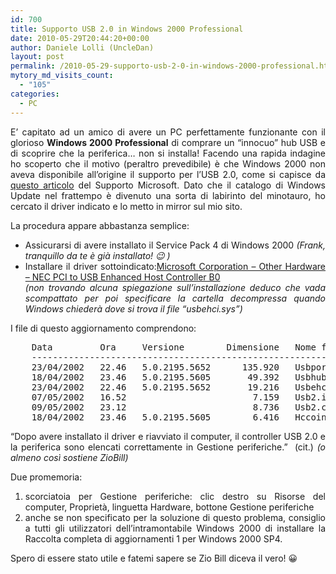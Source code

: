 ```yaml
---
id: 700
title: Supporto USB 2.0 in Windows 2000 Professional
date: 2010-05-29T20:44:20+00:00
author: Daniele Lolli (UncleDan)
layout: post
permalink: /2010-05-29-supporto-usb-2-0-in-windows-2000-professional.html
mytory_md_visits_count:
  - "105"
categories:
  - PC
---
```

<p style="text-align: justify;">
  E&#8217; capitato ad un amico di avere un PC perfettamente funzionante con il glorioso <strong>Windows 2000 Professional</strong> di comprare un &#8220;innocuo&#8221; hub USB e di scoprire che la periferica&#8230; non si installa! Facendo una rapida indagine ho scoperto che il motivo (peraltro prevedibile) è che Windows 2000 non aveva disponibile all&#8217;origine il supporto per l&#8217;USB 2.0, come si capisce da <a href="http://support.microsoft.com/kb/319973/it" target="_blank">questo articolo</a> del Supporto Microsoft. Dato che il catalogo di Windows Update nel frattempo è divenuto una sorta di labirinto del minotauro, ho cercato il driver indicato e lo metto in mirror sul mio sito.
</p>

<p style="text-align: justify;">
  La procedura appare abbastanza semplice:
</p>

<ul style="text-align: justify;">
  <li>
    Assicurarsi di avere installato il Service Pack 4 di Windows 2000 <em>(Frank, tranquillo da te è già installato! 😉 )</em>
  </li>
  <li>
    Installare il driver sottoindicato:<a href="https://filedn.com/lAHAHtmqjaTjJxFAtUSMfN8/files/archive/Articles/ramdisk-04-2010/Gavotte_RAMDisk_1.0.4096.5_200811130.zip">Microsoft Corporation &#8211; Other Hardware &#8211; NEC PCI to USB Enhanced Host Controller B0</a><br /> <em>(non trovando alcuna spiegazione sull&#8217;installazione deduco che vada scompattato per poi specificare la cartella decompressa quando Windows chiederà dove si trova il file &#8220;usbehci.sys&#8221;)</em>
  </li>
</ul>

<p style="text-align: justify;">
  I file di questo aggiornamento comprendono:
</p>

<div>
  <div>
    <pre>    Data         Ora     Versione        Dimensione   Nome file
    --------------------------------------------------------------
    23/04/2002   22.46   5.0.2195.5652      135.920   Usbport.sys
    18/04/2002   23.46   5.0.2195.5605       49.392   Usbhub20.sys
    23/04/2002   22.46   5.0.2195.5652       19.216   Usbehci.sys
    07/05/2002   16.52                        7.159   Usb2.inf
    09/05/2002   23.12                        8.736   Usb2.cat
    18/04/2002   23.46   5.0.2195.5605        6.416   Hccoin.dll</pre>
  </div>
</div>

<p style="text-align: justify;">
  &#8220;Dopo avere installato il driver e riavviato il computer, il controller USB 2.0 e la periferica sono elencati correttamente in Gestione periferiche.&#8221;  (cit.) <em>(o almeno così sostiene ZioBill)</em>
</p>

<p style="text-align: justify;">
  Due promemoria:
</p>

<ol style="text-align: justify;">
  <li>
    scorciatoia per Gestione periferiche: clic destro su Risorse del computer, Proprietà, linguetta Hardware, bottone Gestione periferiche
  </li>
  <li>
    anche se non specificato per la soluzione di questo problema, consiglio a tutti gli utilizzatori dell&#8217;intramontabile Windows 2000 di installare la Raccolta completa di aggiornamenti 1 per Windows 2000 SP4.
  </li>
</ol>

<p style="text-align: justify;">
  Spero di essere stato utile e fatemi sapere se Zio Bill diceva il vero! 😀
</p>